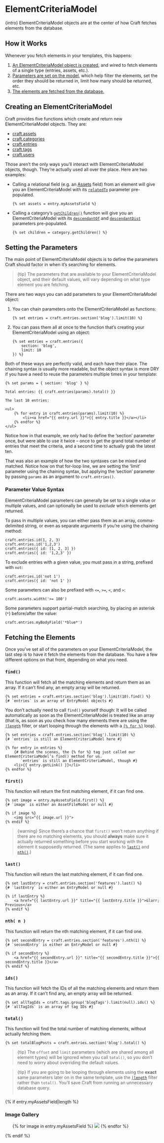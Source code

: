 # ElementCriteriaModel

{intro} ElementCriteriaModel objects are at the center of how Craft fetches elements from the database.

## How it Works

Whenever you fetch elements in your templates, this happens:

1. [An ElementCriteriaModel object is created](#creating-an-elementCriteriaModel), and wired to fetch elements of a single type (entries, assets, etc.).
2. [Parameters are set on the model](#setting-the-parameters), which help filter the elements, set the order they should be returned in, limit how many should be returned, etc.
3. [The elements are fetched from the database.](#fetching-the-elements)

## Creating an ElementCriteriaModel

Craft provides five functions which create and return new ElementCriteriaModel objects. They are:

* [craft.assets](craft.assets.md)
* [craft.categories](craft.categories.md)
* [craft.entries](craft.entries.md)
* [craft.tags](craft.tags.md)
* [craft.users](craft.users.md)

Those aren’t the only ways you’ll interact with ElementCriteriaModel objects, though. They’re actually used all over the place. Here are two examples:

* Calling a relational field (e.g. an [Assets](../assets-fields.md) field) from an element will give you an ElementCriteriaModel with its [`relatedTo`](../relations.md#the-relatedTo-param) parameter pre-populated.

    ```twig
    {% set assets = entry.myAssetsField %}
    ```

* Calling a category’s [`getChildren()`](categorymodel.md#getChildren) function will give you an ElementCriteriaModel with its [`descendantOf`](craft.categories.md#descendantOf) and [`descendantDist`](craft.categories.md#descendantDist) parameters pre-populated.

    ```twig
    {% set children = category.getChildren() %}
    ```


## Setting the Parameters

The main point of ElementCriteriaModel objects is to define the parameters Craft should factor in when it’s searching for elements.

> {tip} The parameters that are available to your ElementCriteriaModel object, and their default values, will vary depending on what type element you are fetching.

There are two ways you can add parameters to your ElementCriteriaModel object:

1. You can chain parameters onto the ElementCriteriaModel as functions:

    ```twig
    {% set entries = craft.entries.section('blog').limit(10) %}
    ```

2. You can pass them all at once to the function that’s creating your ElementCriteriaModel using an object:

    ```twig
    {% set entries = craft.entries({
        section: 'blog',
        limit: 10
    }) %}
    ```

Both of these ways are perfectly valid, and each have their place. The chaining syntax is usually more readable, but the object syntax is more DRY if you have a need to reuse the parameters multiple times in your template:

```twig
{% set params = { section: 'blog' } %}

Total entries: {{ craft.entries(params).total() }}

The last 10 entries:

<ul>
    {% for entry in craft.entries(params).limit(10) %}
        <li><a href="{{ entry.url }}">{{ entry.title }}</a></li>
    {% endfor %}
</ul>
```

Notice how in that example, we only had to define the ‘section’ parameter once, but were able to use it twice – once to get the grand total number of entries that meet the criteria, and a second time to actually grab the latest ten.

That was also an example of how the two syntaxes can be mixed and matched. Notice how on that for-loop line, we are setting the ‘limit’ parameter using the chaining syntax, but applying the ‘section’ parameter by passing `params` as an argument to `craft.entries()`.

### Parameter Value Syntax

ElementCriteriaModel parameters can generally be set to a single value or multiple values, and can optionally be used to *exclude* which elements get returned.

To pass in multiple values, you can either pass them as an array, comma-delimited string, or even as separate arguments if you’re using the chaining method:

    craft.entries.id(1, 2, 3)
    craft.entries.id('1,2,3')
    craft.entries({ id: [1, 2, 3] })
    craft.entries({ id: '1,2,3' })

To exclude entries with a given value, you must pass in a string, prefixed with `not`:

    craft.entries.id('not 1')
    craft.entries({ id: 'not 1' })

Some parameters can also be prefixed with `<=`, `>=`, `<`, and `>`:

    craft.assets.width('>= 100')

Some parameters support partial-match searching, by placing an asterisk (`*`) before/after the value:

    craft.entries.myBodyField('*blue*')


## Fetching the Elements

Once you’ve set all of the parameters on your ElementCriteriaModel, the last step is to have it fetch the elements from the database. You have a few different options on that front, depending on what you need.

### `find()`

This function will fetch all the matching elements and return them as an array. If it can’t find any, an empty array will be returned.

```twig
{% set entries = craft.entries.section('blog').limit(10).find() %}
{# `entries` is an array of EntryModel objects #}
```

You don’t actually need to call `find()` yourself though: It will be called automatically as soon as the ElementCriteriaModel is treated like an array (that is, as soon as you check how many elements there are using the [`|length`](http://twig.sensiolabs.org/doc/filters/length.html) filter, or start looping through the elements with a [`{% for %}`](http://twig.sensiolabs.org/doc/tags/for.html) loop).

```twig
{% set entries = craft.entries.section('blog').limit(10) %}
{# `entries` is still an ElementCriteriaModel here #}

{% for entry in entries %}
    {# Behind the scenes, the {% for %} tag just called our ElementCriteriaModel’s find() method for us.
       `entries` is still an ElementCriteriaModel, though #}
    <li>{{ entry.getLink() }}</li>
{% endfor %}
```

### `first()`

This function will return the first matching element, if it can find one.

```twig
{% set image = entry.myAssetsField.first() %}
{# `image` is either an AssetFileModel or null #}

{% if image %}
    <img src="{{ image.url }}">
{% endif %}
```

> {warning} Since there’s a chance that `first()` won’t return anything if there are no matching elements, you should **always** make sure it actually returned something before you start working with the element it supposedly returned. (The same applies to [`last()`](#last) and [`nth()`](#nth).)

### `last()`

This function will return the last matching element, if it can find one.

```twig
{% set lastEntry = craft.entries.section('features').last() %}
{# `lastEntry` is either an EntryModel or null #}

{% if lastEntry %}
    <a href="{{ lastEntry.url }}" title="{{ lastEntry.title }}">&larr; Previous</a>
{% endif %}
```

### `nth( n )`

This function will return the *n*<wbr>th matching element, if it can find one.

```twig
{% set secondEntry = craft.entries.section('features').nth(1) %}
{# `secondEntry` is either an EntryModel or null #}

{% if secondEntry %}
    <a href="{{ secondEntry.url }}" title="{{ secondEntry.title }}">{{ secondEntry.title }}</a>
{% endif %}
```

### `ids()`

This function will fetch the IDs of all the matching elements and return them as an array. If it can’t find any, an empty array will be returned.

```twig
{% set allTagIds = craft.tags.group('blogTags').limit(null).ids() %}
{# `allTagIds` is an array of tag IDs #}
```

### `total()`

This function will find the total number of matching elements, without actually fetching them.

```twig
{% set totalBlogPosts = craft.entries.section('blog').total() %}
```

> {tip} The `offset` and `limit` parameters (which are shared among all element types) will be ignored when you call `total()`, so you don’t need to worry about overriding the default values.

<!-- -->

> {tip} If you are going to be looping through elements using the **exact** same parameters later on in the same template, use the [`|length`](http://twig.sensiolabs.org/doc/filters/length.html) filter rather than `total()`. You’ll save Craft from running an unnecessary database query.
>
> ```twig
{% if entry.myAssetsField|length %}
    <h3>Image Gallery</h3>
    <ul>
        {% for image in entry.myAssetsField %}
            <img src="{{ image.getUrl('thumb') }}">
        {% endfor %}
    </ul>
{% endif %}
```
